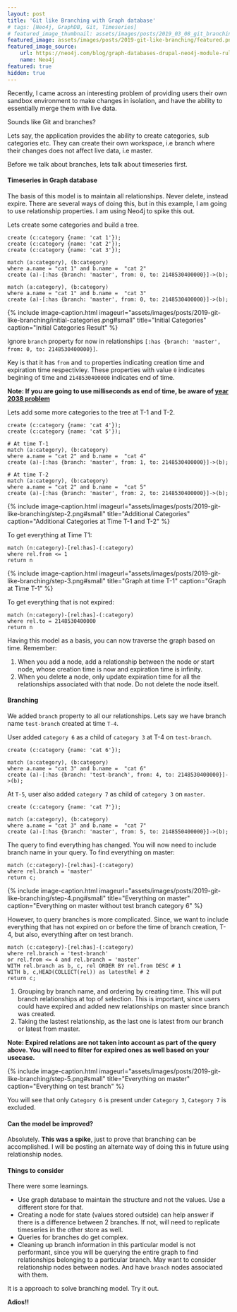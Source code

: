 ```yaml
---
layout: post
title: 'Git like Branching with Graph database'
# tags: [Neo4j, GraphDB, Git, Timeseries]
# featured_image_thumbnail: assets/images/posts/2019_03_08_git_branching_graph.png
featured_image: assets/images/posts/2019-git-like-branching/featured.png
featured_image_source:
    url: https://neo4j.com/blog/graph-databases-drupal-neo4j-module-rules-integration/
    name: Neo4j
featured: true
hidden: true
---
```

<!-- https://neo4j.com/blog/graph-databases-drupal-neo4j-module-rules-integration/ -->
Recently, I came across an interesting problem of providing users their own sandbox environment to make changes in isolation, and have the ability to essentially merge them with live data. 

Sounds like Git and branches?

<!--more-->

Lets say, the application provides the ability to create categories, sub categories etc. They can create their own workspace, i.e branch where their changes does not affect live data, i.e master.

Before we talk about branches, lets talk about timeseries first.
#### Timeseries in Graph database

The basis of this model is to maintain all relationships. Never delete, instead expire. There are several ways of doing this, but in this example, I am going to use relationship properties. I am using Neo4j to spike this out.

Lets create some categories and build a tree.

```
create (c:category {name: 'cat 1'});
create (c:category {name: 'cat 2'});
create (c:category {name: 'cat 3'});

match (a:category), (b:category)
where a.name = "cat 1" and b.name =  "cat 2"
create (a)-[:has {branch: 'master', from: 0, to: 2148530400000}]->(b);

match (a:category), (b:category)
where a.name = "cat 1" and b.name =  "cat 3"
create (a)-[:has {branch: 'master', from: 0, to: 2148530400000}]->(b);
```

{% include image-caption.html imageurl="assets/images/posts/2019-git-like-branching/initial-categories.png#small" 
title="Initial Categories" caption="Initial Categories Result" %}

Ignore `branch` property for now in relationships `[:has {branch: 'master', from: 0, to: 2148530400000}]`. 

Key is that it has `from` and `to` properties indicating creation time and expiration time respectivley. These properties with value `0` indicates begining of time and `2148530400000` indicates end of time. 

<strong>
Note: If you are going to use milliseconds as end of time, be aware of 
<a href="https://en.wikipedia.org/wiki/Year_2038_problem" target="_blank">year 2038 problem</a>
</strong>


Lets add some more categories to the tree at T-1 and T-2.



```
create (c:category {name: 'cat 4'});
create (c:category {name: 'cat 5'});

# At time T-1
match (a:category), (b:category)
where a.name = "cat 2" and b.name =  "cat 4"
create (a)-[:has {branch: 'master', from: 1, to: 2148530400000}]->(b);

# At time T-2
match (a:category), (b:category)
where a.name = "cat 2" and b.name =  "cat 5"
create (a)-[:has {branch: 'master', from: 2, to: 2148530400000}]->(b);

```

{% include image-caption.html imageurl="assets/images/posts/2019-git-like-branching/step-2.png#small" 
title="Additional Categories" caption="Additional Categories at Time T-1 and T-2" %}

To get everything at Time T1:

```
match (n:category)-[rel:has]-(:category) 
where rel.from <= 1 
return n
```

{% include image-caption.html imageurl="assets/images/posts/2019-git-like-branching/step-3.png#small" 
title="Graph at time T-1" caption="Graph at Time T-1" %}

To get everything that is not expired:

```
match (n:category)-[rel:has]-(:category) 
where rel.to = 2148530400000
return n
```

Having this model as a basis, you can now traverse the graph based on time.
Remember:
1. When you add a node, add a relationship between the node or start node, whose creation time is now and expiration time is infinity.
2. When you delete a node, only update expiration time for all the relationships associated with that node. Do not delete the node itself.

#### Branching

We added `branch` property to all our relationships. Lets say we have branch name `test-branch` created at time `T-4`. 

User added `category 6` as a child of `category 3` at T-4 on `test-branch`.

```
create (c:category {name: 'cat 6'});

match (a:category), (b:category)
where a.name = "cat 3" and b.name =  "cat 6"
create (a)-[:has {branch: 'test-branch', from: 4, to: 2148530400000}]->(b);
```

At `T-5`, user also added `category 7` as child of `category 3` on `master`.

```
create (c:category {name: 'cat 7'});

match (a:category), (b:category)
where a.name = "cat 3" and b.name =  "cat 7"
create (a)-[:has {branch: 'master', from: 5, to: 2148550400000}]->(b);
```

The query to find everything has changed. You will now need to include branch name in your query. 
To find everything on master:
```
match (c:category)-[rel:has]-(:category) 
where rel.branch = 'master' 
return c;
```

{% include image-caption.html imageurl="assets/images/posts/2019-git-like-branching/step-4.png#small" 
title="Everything on master" caption="Everything on master without test branch category 6" %}

However, to query branches is more complicated. Since, we want to include everything that has not expired on or before the time of branch creation, T-4, but also, everything after on test branch.

```
match (c:category)-[rel:has]-(:category) 
where rel.branch = 'test-branch'
or rel.from <= 4 and rel.branch = 'master'
WITH rel.branch as b, c, rel ORDER BY rel.from DESC # 1
WITH b, c,HEAD(COLLECT(rel)) as latestRel # 2
return c;
```

1. Grouping by branch name, and ordering by creating time. This will put branch relationships at top of selection. This is important, since users could have expired and added new relationships on master since branch was created.
2. Taking the lastest relationship, as the last one is latest from our branch or latest from master.

**Note: Expired relations are not taken into account as part of the query above. You will need to filter for expired ones as well based on your usecase.**

{% include image-caption.html imageurl="assets/images/posts/2019-git-like-branching/step-5.png#small" 
title="Everything on master" caption="Everything on test branch" %}

You will see that only `Category 6` is present under `Category 3`, `Category 7` is excluded.

#### Can the model be improved?

Absolutely. **This was a spike**, just to prove that branching can be accomplished. 
I will be posting an alternate way of doing this in future using relationship nodes.

#### Things to consider

There were some learnings.
- Use graph database to maintain the structure and not the values. Use a different store for that.
- Creating a node for state (values stored outside) can help answer if there is a difference between 2 branches. If not, will need to replicate timeseries in the other store as well.
- Queries for branches do get complex.
- Cleaning up branch information in this particular model is not performant, since you will be querying the entire graph to find relationships belonging to a particular branch. May want to consider relationship nodes between nodes. And have `branch` nodes associated with them.

It is a approach to solve branching model. Try it out. 

**Adios!!**
